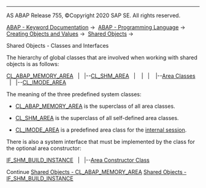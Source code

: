   

* * *

AS ABAP Release 755, ©Copyright 2020 SAP SE. All rights reserved.

[ABAP - Keyword Documentation](javascript:call_link\('abenabap.htm'\)) →  [ABAP - Programming Language](javascript:call_link\('abenabap_reference.htm'\)) →  [Creating Objects and Values](javascript:call_link\('abencreate_objects.htm'\)) →  [Shared Objects](javascript:call_link\('abenabap_shared_objects.htm'\)) → 

Shared Objects - Classes and Interfaces

The hierarchy of global classes that are involved when working with shared objects is as follows:

[CL\_ABAP\_MEMORY\_AREA](javascript:call_link\('abenshm_cl_abap_memory_area.htm'\))
  |
  |--[CL\_SHM\_AREA](javascript:call_link\('abenshm_cl_shm_area.htm'\))
  |    |
  |    |--[Area Classes](javascript:call_link\('abenshm_area_class.htm'\))
  |
  |--[CL\_IMODE\_AREA](javascript:call_link\('abenshm_cl_imode_area.htm'\))

The meaning of the three predefined system classes:

-   [CL\_ABAP\_MEMORY\_AREA](javascript:call_link\('abenshm_cl_abap_memory_area.htm'\)) is the superclass of all area classes.

-   [CL\_SHM\_AREA](javascript:call_link\('abenshm_cl_shm_area.htm'\)) is the superclass of all self-defined area classes.

-   [CL\_IMODE\_AREA](javascript:call_link\('abenshm_cl_imode_area.htm'\)) is a predefined area class for the [internal session](javascript:call_link\('abeninternal_session_glosry.htm'\) "Glossary Entry").

There is also a system interface that must be implemented by the class for the optional area constructor:

[IF\_SHM\_BUILD\_INSTANCE](javascript:call_link\('abenshm_if_shm_build_instance.htm'\))
  |
  |--[Area Constructor Class](javascript:call_link\('abenshm_area_constructor_class.htm'\))

Continue
[Shared Objects - CL\_ABAP\_MEMORY\_AREA](javascript:call_link\('abenshm_cl_abap_memory_area.htm'\))
[Shared Objects - IF\_SHM\_BUILD\_INSTANCE](javascript:call_link\('abenshm_if_shm_build_instance.htm'\))